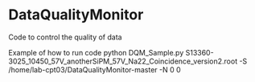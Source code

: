 # DataQualityMonitor
Code to control the quality of data

Example of how to run code
python DQM_Sample.py S13360-3025_10450_57V_anotherSiPM_57V_Na22_Coincidence_version2.root -S /home/lab-cpt03/DataQualityMonitor-master -N 0 0

